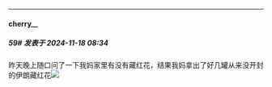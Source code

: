 ﻿
*****

####  cherry__  
##### 59#       发表于 2024-11-18 08:34

昨天晚上随口问了一下我妈家里有没有藏红花，结果我妈拿出了好几罐从来没开封的伊朗藏红花<img src="https://static.saraba1st.com/image/smiley/face2017/105.png" referrerpolicy="no-referrer">


